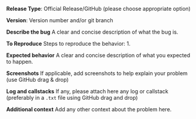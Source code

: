 **Release Type**: Official Release/GitHub (please choose appropriate option)

**Version**: Version number and/or git branch

**Describe the bug**
A clear and concise description of what the bug is.

**To Reproduce**
Steps to reproduce the behavior:
1. 

**Expected behavior**
A clear and concise description of what you expected to happen.

**Screenshots**
If applicable, add screenshots to help explain your problem (use GitHub drag & drop)

**Log and callstacks**
If any, please attach here any log or callstack (preferably in a `.txt` file using GitHub drag and drop)

**Additional context**
Add any other context about the problem here.
